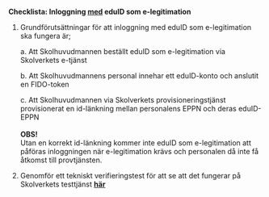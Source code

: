 **Checklista: Inloggning <ins>med</ins> eduID som
e-legitimation**

1.  Grundförutsättningar för att inloggning med eduID som e-legitimation
    ska fungera är;

    a.  Att Skolhuvudmannen beställt eduID som e-legitimation via
        Skolverkets e-tjänst

    b.  Att Skolhuvudmannens personal innehar ett eduID-konto och
        anslutit en FIDO-token

    c.  Att Skolhuvudmannen via Skolverkets provisioneringstjänst
        provisionerat en id-länkning mellan personalens EPPN och deras
        eduID-EPPN\
        \
        **OBS!**\
        Utan en korrekt id-länkning kommer inte eduID som e-legitimation att
        påföras inloggningen när e-legitimation krävs och personalen då inte
        få åtkomst till provtjänsten.

3.  Genomför ett tekniskt verifieringstest för att se att det fungerar på Skolverkets testtjänst
    **[här](https://fidustest.skolverket.se/DNP/)**
